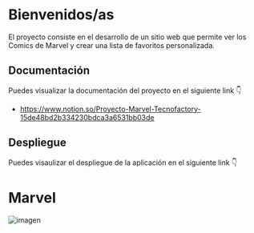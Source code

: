 # Bienvenidos/as
El proyecto consiste en el desarrollo de un sitio web que permite ver los Comics de Marvel y  crear una lista de favoritos personalizada.

## Documentación
Puedes visualizar la documentación del proyecto en el siguiente link 👇
- https://www.notion.so/Proyecto-Marvel-Tecnofactory-15de48bd2b334230bdca3a6531bb03de

## Despliegue
Puedes visaulizar el despliegue de la aplicación en el siguiente link 👇


# Marvel
![imagen](https://raw.githubusercontent.com/viorjuela3/pruebaTecnofactory/main/src/assets/Marvel_Pag.png)
